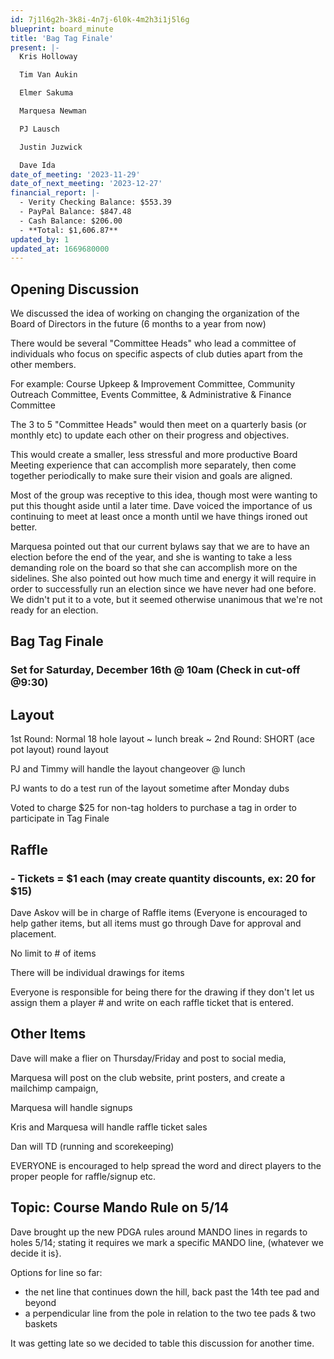 ```yaml
---
id: 7j1l6g2h-3k8i-4n7j-6l0k-4m2h3i1j5l6g
blueprint: board_minute
title: 'Bag Tag Finale'
present: |-
  Kris Holloway

  Tim Van Aukin

  Elmer Sakuma

  Marquesa Newman

  PJ Lausch

  Justin Juzwick

  Dave Ida
date_of_meeting: '2023-11-29'
date_of_next_meeting: '2023-12-27'
financial_report: |-
  - Verity Checking Balance: $553.39
  - PayPal Balance: $847.48
  - Cash Balance: $206.00
  - **Total: $1,606.87**
updated_by: 1
updated_at: 1669680000
---
```

## Opening Discussion
We discussed the idea of working on changing the organization of the Board of Directors in the future (6 months to a year from now)

There would be several "Committee Heads" who lead a committee of individuals who focus on specific aspects of club duties apart from the other members.

For example: Course Upkeep & Improvement Committee, Community Outreach Committee, Events Committee, & Administrative & Finance Committee

The 3 to 5 "Committee Heads" would then meet on a quarterly basis (or monthly etc) to update each other on their progress and objectives.

This would create a smaller, less stressful and more productive Board Meeting experience that can accomplish more separately, then come together periodically to make sure their vision and goals are aligned.

Most of the group was receptive to this idea, though most were wanting to put this thought aside until a later time. Dave voiced the importance of us continuing to meet at least once a month until we have things ironed out better.

Marquesa pointed out that our current bylaws say that we are to have an election before the end of the year, and she is wanting to take a less demanding role on the board so that she can accomplish more on the sidelines. She also pointed out how much time and energy it will require in order to successfully run an election since we have never had one before. We didn't put it to a vote, but it seemed otherwise unanimous that we're not ready for an election.

## Bag Tag Finale
### Set for Saturday, December 16th @ 10am (Check in cut-off @9:30)

## Layout
1st Round: Normal 18 hole layout ~ lunch break ~ 2nd Round: SHORT (ace pot layout) round layout

PJ and Timmy will handle the layout changeover @ lunch

PJ wants to do a test run of the layout sometime after Monday dubs

Voted to charge $25 for non-tag holders to purchase a tag in order to participate in Tag Finale

## Raffle
### - Tickets = $1 each (may create quantity discounts, ex: 20 for $15)

Dave Askov will be in charge of Raffle items (Everyone is encouraged to help gather items, but all items must go through Dave for approval and placement.

No limit to # of items

There will be individual drawings for items

Everyone is responsible for being there for the drawing if they don't let us assign them a player # and write on each raffle ticket that is entered.

## Other Items
Dave will make a flier on Thursday/Friday and post to social media,

Marquesa will post on the club website, print posters, and create a mailchimp campaign,

Marquesa will handle signups

Kris and Marquesa will handle raffle ticket sales

Dan will TD (running and scorekeeping)

EVERYONE is encouraged to help spread the word and direct players to the proper people for raffle/signup etc.

## Topic: Course Mando Rule on 5/14
Dave brought up the new PDGA rules around MANDO lines in regards to holes 5/14; stating it requires we mark a specific MANDO line, (whatever we decide it is}.

Options for line so far:
- the net line that continues down the hill, back past the 14th tee pad and beyond
- a perpendicular line from the pole in relation to the two tee pads & two baskets

It was getting late so we decided to table this discussion for another time.
